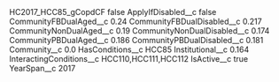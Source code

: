 <?xml version="1.0" encoding="UTF-8"?>
<CustomMetadata xmlns="http://soap.sforce.com/2006/04/metadata" xmlns:xsi="http://www.w3.org/2001/XMLSchema-instance" xmlns:xsd="http://www.w3.org/2001/XMLSchema">
    <label>HC2017_HCC85_gCopdCF</label>
    <protected>false</protected>
    <values>
        <field>ApplyIfDisabled__c</field>
        <value xsi:type="xsd:boolean">false</value>
    </values>
    <values>
        <field>CommunityFBDualAged__c</field>
        <value xsi:type="xsd:double">0.24</value>
    </values>
    <values>
        <field>CommunityFBDualDisabled__c</field>
        <value xsi:type="xsd:double">0.217</value>
    </values>
    <values>
        <field>CommunityNonDualAged__c</field>
        <value xsi:type="xsd:double">0.19</value>
    </values>
    <values>
        <field>CommunityNonDualDisabled__c</field>
        <value xsi:type="xsd:double">0.174</value>
    </values>
    <values>
        <field>CommunityPBDualAged__c</field>
        <value xsi:type="xsd:double">0.186</value>
    </values>
    <values>
        <field>CommunityPBDualDisabled__c</field>
        <value xsi:type="xsd:double">0.181</value>
    </values>
    <values>
        <field>Community__c</field>
        <value xsi:type="xsd:double">0.0</value>
    </values>
    <values>
        <field>HasConditions__c</field>
        <value xsi:type="xsd:string">HCC85</value>
    </values>
    <values>
        <field>Institutional__c</field>
        <value xsi:type="xsd:double">0.164</value>
    </values>
    <values>
        <field>InteractingConditions__c</field>
        <value xsi:type="xsd:string">HCC110,HCC111,HCC112</value>
    </values>
    <values>
        <field>IsActive__c</field>
        <value xsi:type="xsd:boolean">true</value>
    </values>
    <values>
        <field>YearSpan__c</field>
        <value xsi:type="xsd:string">2017</value>
    </values>
</CustomMetadata>

